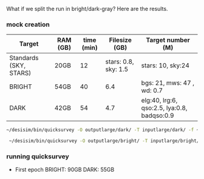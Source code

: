 What if we split the run in bright/dark-gray? Here are the results.

### mock creation

| Target | RAM (GB)| time (min) | Filesize (GB) | Target number (M)|
| ------ | ----- | -------- | --- | ------ |
|Standards (SKY, STARS)| 20GB| 12 | stars: 0.8, sky: 1.5 | stars: 10, sky:24 | 
|BRIGHT | 54GB| 40 | 6.4 | bgs: 21, mws: 47 , wd: 0.7| 
|DARK | 42GB| 54 | 4.7 | elg:40, lrg:6, qso:2.5, lya:0.8, badqso:0.9| 

```bash
~/desisim/bin/quicksurvey -O outputlarge/dark/ -T inputlarge/dark/ -f ~/fiberassign/bin/./fiberassign -E inputlarge/ -t inputlarge/template_fiberassign.txt -N 8

 ~/desisim/bin/quicksurvey -O outputlarge/bright/ -T inputlarge/bright/ -f ~/fiberassign/bin/./fiberassign -E inputlarge/ -t inputlarge/template_fiberassign.txt -N 8
 ```
### running quicksurvey

* First epoch
 BRIGHT: 90GB
 DARK: 55GB 
